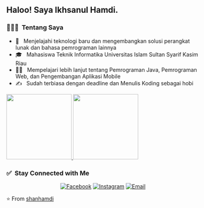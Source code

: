 <h2> Haloo! Saya Ikhsanul Hamdi.</h2>

<h3> 👨🏻‍💻 &nbsp;Tentang Saya </h3>

- 👦 &nbsp; Menjelajahi teknologi baru dan mengembangkan solusi perangkat lunak dan bahasa pemrograman lainnya 
- 🎓 &nbsp; Mahasiswa Teknik Informatika Universitas Islam Sultan Syarif Kasim Riau
- 🏃🏻 &nbsp; Mempelajari lebih lanjut tentang Pemrograman Java, Pemrograman Web, dan Pengembangan Aplikasi Mobile
- ✍️ &nbsp; Sudah terbiasa dengan deadline dan Menulis Koding sebagai hobi

<a href="https://github.com/shanhamdi">
  <img height="170em" src="https://github-readme-stats.anuraghazra1.vercel.app/api?username=Shanhamdi&show_icons=true&include_all_commits=true&theme=algolia" />
  <img height="170em" src="https://github-readme-stats.anuraghazra1.vercel.app/api/top-langs/?username=Shanhamdi&layout=compact&theme=algolia" />
</a>

<br/>

<h3> ✅ &nbsp;Stay Connected with Me </h3>

<p align="center">
<a href="https://www.facebook.com/shanhamdi/"><img alt="Facebook" src="https://img.shields.io/badge/Facebook-shanhamdi-blue?style=flat-square&logo=Facebook"></a>
<a href="https://www.instagram.com/shanhamdi/"><img alt="Instagram" src="https://img.shields.io/badge/Instagram-shanhamdi-blue?style=flat-square&logo=instagram"></a>
<a href="mailto:shannxml@gmail.com"><img alt="Email" src="https://img.shields.io/badge/Email-shannxml@gmail.com-blue?style=flat-square&logo=gmail"></a>
</p>

⭐️ From [shanhamdi](https://github.com/shanhamdi)
